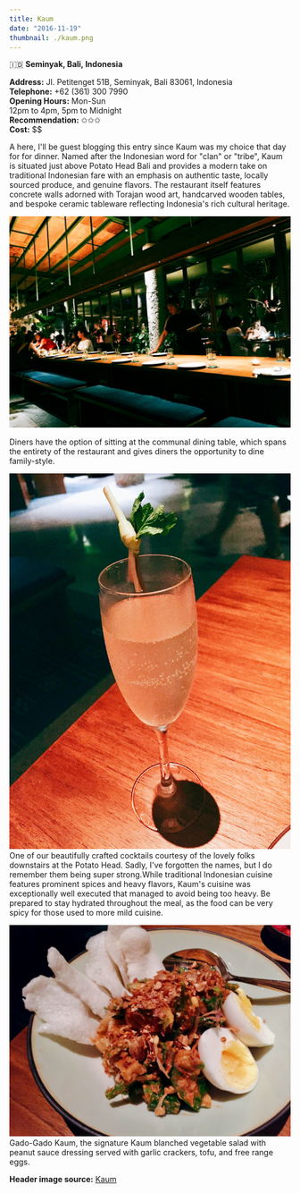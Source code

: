 ```yaml
---
title: Kaum
date: "2016-11-19"
thumbnail: ./kaum.png
---
```

🇮🇩 **Seminyak, Bali, Indonesia**

**Address:** Jl. Petitenget 51B, Seminyak, Bali 83061, Indonesia  
**Telephone:** +62 (361) 300 7990  
**Opening Hours:** Mon-Sun   
12pm to 4pm, 5pm to Midnight  
**Recommendation:** ✩✩✩  
**Cost:** $$  
  
A here, I'll be guest blogging this entry since Kaum was my choice that day for for dinner. Named after the Indonesian word for "clan" or "tribe", Kaum is situated just above Potato Head Bali and provides a modern take on traditional Indonesian fare with an emphasis on authentic taste, locally sourced produce, and genuine flavors. The restaurant itself features concrete walls adorned with Torajan wood art, handcarved wooden tables, and bespoke ceramic tableware reflecting Indonesia's rich cultural heritage.

![Picture](./kaum2.jpg)

Diners have the option of sitting at the communal dining table, which spans the entirety of the restaurant and gives diners the opportunity to dine family-style.

![Picture](./kaum3.jpg)
One of our beautifully crafted cocktails courtesy of the lovely folks downstairs at the Potato Head. Sadly, I've forgotten the names, but I do remember them being super strong.​While traditional Indonesian cuisine features prominent spices and heavy flavors, Kaum's cuisine was exceptionally well executed that managed to avoid being too heavy. Be prepared to stay hydrated throughout the meal, as the food can be very spicy for those used to more mild cuisine.

![Picture](./kaum4.jpg)
Gado-Gado Kaum, the signature Kaum blanched vegetable salad with peanut sauce dressing served with garlic crackers, tofu, and free range eggs. 

**Header image source:** [Kaum](https://kaum.com/)
